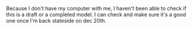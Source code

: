 Because I don't have my computer with me, I haven't been able to check if this is a draft or a completed model.  I can check and make sure it's a good one once I'm back stateside on dec 20th.
